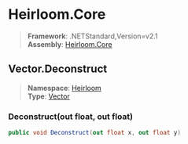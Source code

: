 # Heirloom.Core

> **Framework**: .NETStandard,Version=v2.1  
> **Assembly**: [Heirloom.Core][0]  

## Vector.Deconstruct

> **Namespace**: [Heirloom][0]  
> **Type**: [Vector][1]  

### Deconstruct(out float, out float)

```cs
public void Deconstruct(out float x, out float y)
```

[0]: ../../../Heirloom.Core.md
[1]: ../Vector.md
